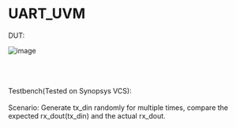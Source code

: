 # UART_UVM

DUT:

![image](https://github.com/uranusb/Image/blob/main/UART_Framework.png)

<br />
<br />
<br />
Testbench(Tested on Synopsys VCS):
<br />
<br />
Scenario: Generate tx_din randomly for multiple times, compare the expected rx_dout(tx_din) and the actual rx_dout.


